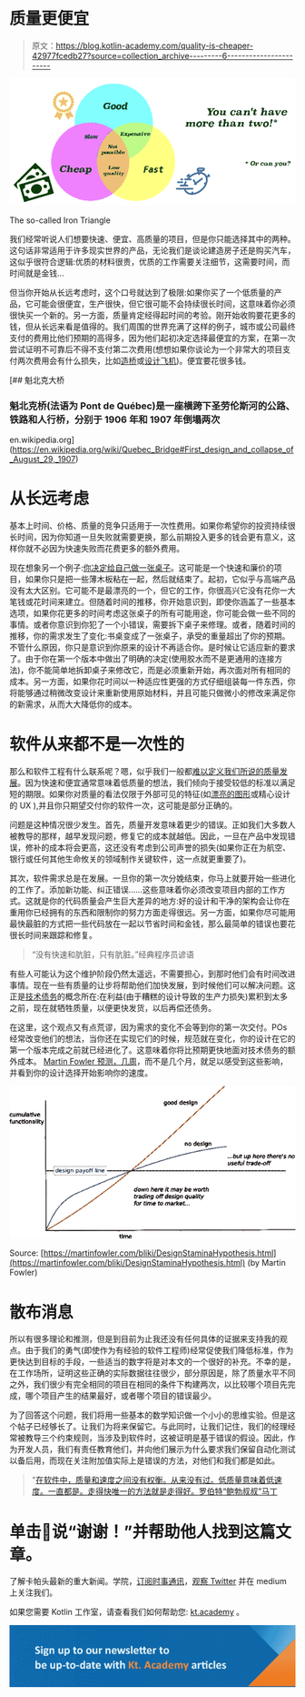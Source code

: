 # 质量更便宜

> 原文：<https://blog.kotlin-academy.com/quality-is-cheaper-42977fcedb27?source=collection_archive---------6----------------------->

![](img/81d1ffae4ecf726a8268203e80a4a121.png)

The so-called Iron Triangle

我们经常听说人们想要快速、便宜、高质量的项目，但是你只能选择其中的两种。这句话非常适用于许多现实世界的产品，无论我们是谈论建造房子还是购买汽车，这似乎很符合逻辑:优质的材料很贵，优质的工作需要关注细节，这需要时间，而时间就是金钱…

但当你开始从长远考虑时，这个口号就达到了极限:如果你买了一个低质量的产品，它可能会很便宜，生产很快，但它很可能不会持续很长时间，这意味着你必须很快买一个新的。另一方面，质量肯定经得起时间的考验。刚开始收购要花更多的钱，但从长远来看是值得的。我们周围的世界充满了这样的例子，城市或公司最终支付的费用比他们预期的高得多，因为他们起初决定选择最便宜的方案，在第一次尝试证明不可靠后不得不支付第二次费用(想想如果你谈论为一个非常大的项目支付两次费用会有什么损失，比如[造桥](https://en.wikipedia.org/wiki/Quebec_Bridge#First_design_and_collapse_of_August_29,_1907)或[设计飞机](https://medium.com/@gregoryreedtravis/the-case-of-the-737-max-b6b1869839b6))。便宜要花很多钱。

[](https://en.wikipedia.org/wiki/Quebec_Bridge#First_design_and_collapse_of_August_29,_1907) [## 魁北克大桥

### 魁北克桥(法语为 Pont de Québec)是一座横跨下圣劳伦斯河的公路、铁路和人行桥，分别于 1906 年和 1907 年倒塌两次

en.wikipedia.org](https://en.wikipedia.org/wiki/Quebec_Bridge#First_design_and_collapse_of_August_29,_1907) 

# 从长远考虑

基本上时间、价格、质量的竞争只适用于一次性费用。如果你希望你的投资持续很长时间，因为你知道一旦失败就需要更换，那么前期投入更多的钱会更有意义，这样你就不必因为快速失败而花费更多的额外费用。

现在想象另一个例子:[你决定给自己做一张桌子](https://www.monkeyuser.com/2019/v-201/)。这可能是一个快速和廉价的项目，如果你只是把一些薄木板粘在一起，然后就结束了。起初，它似乎与高端产品没有太大区别。它可能不是最漂亮的一个，但它的工作，你很高兴它没有花你一大笔钱或花时间来建立。但随着时间的推移，你开始意识到，即使你涵盖了一些基本选项，如果你花更多的时间考虑这张桌子的所有可能用途，你可能会做一些不同的事情。或者你意识到你犯了一个小错误，需要拆下桌子来修理。或者，随着时间的推移，你的需求发生了变化:书桌变成了一张桌子，承受的重量超出了你的预期。不管什么原因，你只是意识到你原来的设计不再适合你。是时候让它适应新的要求了。由于你在第一个版本中做出了明确的决定(使用胶水而不是更通用的连接方法)，你不能简单地拆卸桌子来修改它，而是必须重新开始，再次面对所有相同的成本。另一方面，如果你花时间以一种适应性更强的方式仔细组装每一件东西，你将能够通过稍微改变设计来重新使用原始材料，并且可能只做微小的修改来满足你的新需求，从而大大降低你的成本。

# 软件从来都不是一次性的

那么和软件工程有什么联系呢？嗯，似乎我们一般都[难以定义我们所说的质量发展](https://martinfowler.com/articles/is-quality-worth-cost.html)。因为快速和便宜通常意味着低质量的想法，我们倾向于接受较低的标准以满足短的期限。如果你对质量的看法仅限于外部可见的特征(如[漂亮的图形](https://www.youtube.com/watch?v=kH-Mx9TsS_I)或精心设计的 UX ),并且你只期望交付你的软件一次，这可能是部分正确的。

问题是这种情况很少发生。首先，质量开发意味着更少的错误。正如我们大多数人被教导的那样，越早发现问题，修复它的成本就越低。因此，一旦在产品中发现错误，修补的成本将会更高，这还没有考虑到公司声誉的损失(如果你正在为航空、银行或任何其他生命攸关的领域制作关键软件，这一点就更重要了)。

其次，软件需求总是在发展。一旦你的第一次分娩结束，你马上就要开始一些进化的工作了。添加新功能、纠正错误……这些意味着你必须改变项目内部的工作方式。这就是你的代码质量会产生巨大差异的地方:好的设计和干净的架构会让你在重用你已经拥有的东西和限制你的努力方面走得很远。另一方面，如果你尽可能用最快最脏的方式把一些代码放在一起以节省时间和金钱，那么最简单的错误也要花很长时间来跟踪和修复。

> “没有快速和肮脏，只有肮脏。”经典程序员谚语

有些人可能认为这个维护阶段仍然太遥远，不需要担心，到那时他们会有时间改进事情。现在一些有质量的让步将帮助他们加快发展，到时候他们可以解决问题。这正是[技术债务](https://martinfowler.com/bliki/TechnicalDebt.html)的概念所在:在利益(由于糟糕的设计导致的生产力损失)累积到太多之前，现在就牺牲质量，以便更快发货，以后再偿还债务。

在这里，这个观点又有点荒谬，因为需求的变化不会等到你的第一次交付。POs 经常改变他们的想法，当你还在实现它们的时候，规范就在变化，你的设计在它的第一个版本完成之前就已经进化了。这意味着你将比预期更快地面对技术债务的额外成本。 [Martin Fowler 预测，几周](https://martinfowler.com/bliki/DesignStaminaHypothesis.html)，而不是几个月，就足以感受到这些影响，并看到你的设计选择开始影响你的速度。

![](img/8c396b8fb99e516330cdf7b8c491e4ee.png)

Source: [https://martinfowler.com/bliki/DesignStaminaHypothesis.html](https://martinfowler.com/bliki/DesignStaminaHypothesis.html) (by Martin Fowler)

# 散布消息

所以有很多理论和推测，但是到目前为止我还没有任何具体的证据来支持我的观点。由于我们的勇气(即使作为有经验的软件工程师)经常促使我们降低标准，作为更快达到目标的手段，一些适当的数字将是对本文的一个很好的补充。不幸的是，在工作场所，证明这些正确的实际数据往往很少，部分原因是，除了质量水平不同之外，我们很少有完全相同的项目在相同的条件下构建两次，以比较哪个项目先完成，哪个项目产生的结果最好，或者哪个项目的错误最少。

为了回答这个问题，我们将用一些基本的数学知识做一个小小的思维实验。但是这个帖子已经够长了。让我们为将来保留它。与此同时，让我们记住，我们的经理经常被教导三个约束规则，当涉及到软件时，这被证明是基于错误的假设。因此，作为开发人员，我们有责任教育他们，并向他们展示为什么要求我们保留自动化测试以备后用，而现在关注附加值实际上是错误的方法，对他们和我们都是如此。

> "[在软件中，质量和速度之间没有权衡。从来没有过。低质量意味着低速度。一直都是。走得快唯一的方法就是走得好。](https://twitter.com/unclebobmartin/status/1163789159309434880)[罗伯特“鲍勃叔叔”马丁](https://twitter.com/unclebobmartin)

# 单击👏说“谢谢！”并帮助他人找到这篇文章。

了解卡帕头最新的重大新闻。学院，[订阅时事通讯](https://kotlin-academy.us17.list-manage.com/subscribe?u=5d3a48e1893758cb5be5c2919&id=d2ba84960a)，[观察 Twitter](https://twitter.com/ktdotacademy) 并在 medium 上关注我们。

如果您需要 Kotlin 工作室，请查看我们如何帮助您: [kt.academy](https://www.kt.academy/) 。

[![](img/3146970f03e44cb07afe660b0d43e045.png)](https://kotlin-academy.us17.list-manage.com/subscribe?u=5d3a48e1893758cb5be5c2919&id=d2ba84960a)